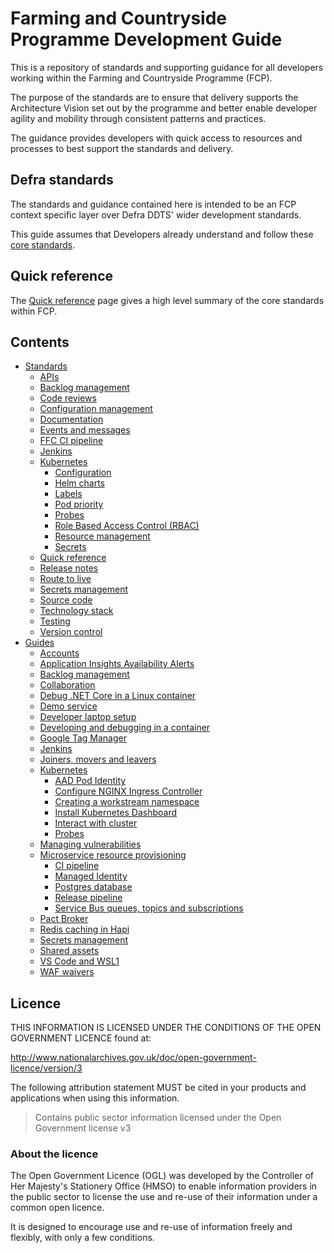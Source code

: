 # Farming and Countryside Programme Development Guide
This is a repository of standards and supporting guidance for all developers working within the Farming and Countryside Programme (FCP).

The purpose of the standards are to ensure that delivery supports the Architecture Vision set out by the programme and better enable developer agility and mobility through consistent patterns and practices.

The guidance provides developers with quick access to resources and processes to best support the standards and delivery.

## Defra standards
The standards and guidance contained here is intended to be an FCP context specific layer over Defra DDTS' wider development standards.

This guide assumes that Developers already understand and follow these [core standards](https://github.com/DEFRA/software-development-standards/).

## Quick reference
The [Quick reference](standards/quick-reference.md) page gives a high level summary of the core standards within FCP.

## Contents
- [Standards](standards/README.md)
  - [APIs](standards/api.md)
  - [Backlog management](standards/backlog-management.md)
  - [Code reviews](standards/code-review.md)
  - [Configuration management](standards/configuration-management.md)
  - [Documentation](standards/documentation.md)
  - [Events and messages](standards/events.md)
  - [FFC CI pipeline](standards/ci-pipeline.md)
  - [Jenkins](standards/jenkins.md)
  - [Kubernetes](standards/kubernetes/README.md)
    - [Configuration](standards/kubernetes/configuration.md)
    - [Helm charts](standards/kubernetes/helm-charts.md)
    - [Labels](standards/kubernetes/labels.md)
    - [Pod priority](standards/kubernetes/priority.md)
    - [Probes](standards/kubernetes/probes.md)
    - [Role Based Access Control (RBAC)](standards/kubernetes/rbac.md)
    - [Resource management](standards/kubernetes/resource-usage.md)
    - [Secrets](standards/kubernetes/secrets.md)
  - [Quick reference](standards/quick-reference.md)
  - [Release notes](standards/release-notes.md)
  - [Route to live](standards/route-to-live.md)
  - [Secrets management](standards/secrets-management.md)
  - [Source code](standards/source-code.md)
  - [Technology stack](standards/technology-stack.md)
  - [Testing](standards/testing.md)
  - [Version control](standards/version-control.md)
- [Guides](guides/README.md)
  - [Accounts](guides/accounts.md)
  - [Application Insights Availability Alerts](guides/availability-alerts.md)
  - [Backlog management](guides/backlog-management.md)
  - [Collaboration](guides/collaboration.md)
  - [Debug .NET Core in a Linux container](guides/debug-dotnet-container.md)
  - [Demo service](guides/demo-service.md)
  - [Developer laptop setup](guides/developer-laptop-setup/README.md)
  - [Developing and debugging in a container](guides/developing-in-container.md)
  - [Google Tag Manager](guides/google-tag-manager.md)
  - [Jenkins](guides/jenkins.md)
  - [Joiners, movers and leavers](guides/jlm.md)
  - [Kubernetes](guides/kubernetes/README.md)
    - [AAD Pod Identity](guides/kubernetes/pod-identity.md)
    - [Configure NGINX Ingress Controller](guides/kubernetes/configure-nginx-ingress-controller.md)
    - [Creating a workstream namespace](guides/kubernetes/create-namespace.md)
    - [Install Kubernetes Dashboard](guides/kubernetes/install-kubernetes-dashboard.md)
    - [Interact with cluster](guides/kubernetes/interaction.md)
    - [Probes](guides/kubernetes/probes.md)
  - [Managing vulnerabilities](guides/vulnerabilities.md)
  - [Microservice resource provisioning](guides/resource-provisioning/README.md)
    - [CI pipeline](guides/resource-provisioning/ci-pipeline.md)
    - [Managed Identity](guides/resource-provisioning/managed-identity.md)
    - [Postgres database](guides/resource-provisioning/postgres-database.md)
    - [Release pipeline](guides/resource-provisioning/release-pipeline.md)
    - [Service Bus queues, topics and subscriptions](guides/resource-provisioning/servicebus-queues.md)
  - [Pact Broker](guides/pact-broker.md)
  - [Redis caching in Hapi](guides/redis-caching.md)
  - [Secrets management](guides/secrets-management.md)
  - [Shared assets](guides/shared-assets.md)
  - [VS Code and WSL1](guides/vs-code-wsl1.md)
  - [WAF waivers](guides/waf-waivers.md)


## Licence

THIS INFORMATION IS LICENSED UNDER THE CONDITIONS OF THE OPEN GOVERNMENT LICENCE found at:

<http://www.nationalarchives.gov.uk/doc/open-government-licence/version/3>

The following attribution statement MUST be cited in your products and applications when using this information.

> Contains public sector information licensed under the Open Government license v3

### About the licence

The Open Government Licence (OGL) was developed by the Controller of Her Majesty's Stationery Office (HMSO) to enable information providers in the public sector to license the use and re-use of their information under a common open licence.

It is designed to encourage use and re-use of information freely and flexibly, with only a few conditions.
